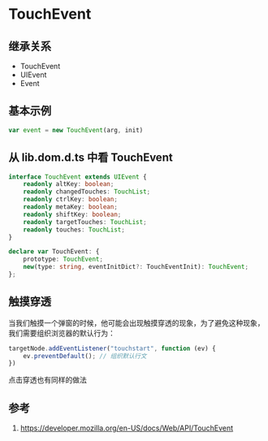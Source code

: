 # TouchEvent

## 继承关系

- TouchEvent
- UIEvent
- Event

## 基本示例

```ts
var event = new TouchEvent(arg, init)
```

## 从 lib.dom.d.ts 中看 TouchEvent

```ts
interface TouchEvent extends UIEvent {
    readonly altKey: boolean;
    readonly changedTouches: TouchList;
    readonly ctrlKey: boolean;
    readonly metaKey: boolean;
    readonly shiftKey: boolean;
    readonly targetTouches: TouchList;
    readonly touches: TouchList;
}

declare var TouchEvent: {
    prototype: TouchEvent;
    new(type: string, eventInitDict?: TouchEventInit): TouchEvent;
};
```

## 触摸穿透

当我们触摸一个弹窗的时候，他可能会出现触摸穿透的现象，为了避免这种现象，我们需要组织浏览器的默认行为：

```js
targetNode.addEventListener("touchstart", function (ev) {
    ev.preventDefault(); // 组织默认行文
})
```

点击穿透也有同样的做法

## 参考

1. https://developer.mozilla.org/en-US/docs/Web/API/TouchEvent
